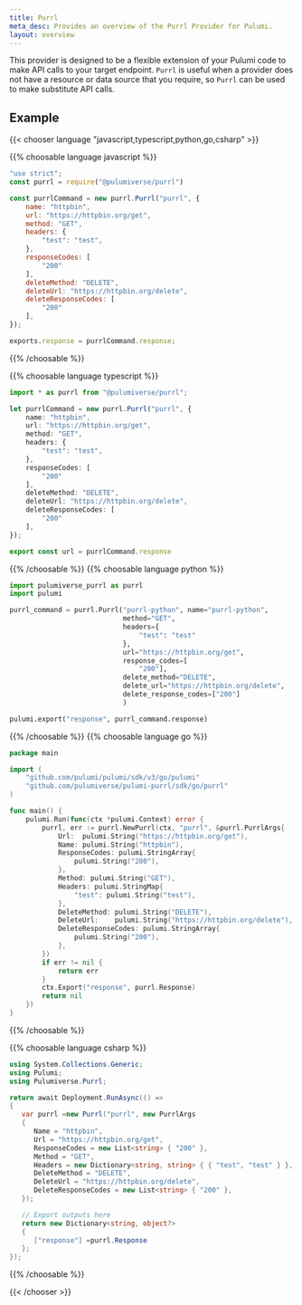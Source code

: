 ```yaml
---
title: Purrl
meta_desc: Provides an overview of the Purrl Provider for Pulumi.
layout: overview
---
```


This provider is designed to be a flexible extension of your Pulumi code to make API calls to your target endpoint. `Purrl` is useful when a provider does not have a resource or data source that you require, so `Purrl` can be used to make substitute API calls.

## Example

{{< chooser language "javascript,typescript,python,go,csharp" >}}

{{% choosable language javascript %}}

```javascript
"use strict";
const purrl = require("@pulumiverse/purrl")

const purrlCommand = new purrl.Purrl("purrl", {
    name: "httpbin",
    url: "https://httpbin.org/get",
    method: "GET",
    headers: {
        "test": "test",
    },
    responseCodes: [
        "200"
    ],
    deleteMethod: "DELETE",
    deleteUrl: "https://httpbin.org/delete",
    deleteResponseCodes: [
        "200"
    ],
});

exports.response = purrlCommand.response;
```

{{% /choosable %}}

{{% choosable language typescript %}}

```typescript
import * as purrl from "@pulumiverse/purrl";

let purrlCommand = new purrl.Purrl("purrl", {
    name: "httpbin",
    url: "https://httpbin.org/get",
    method: "GET",
    headers: {
        "test": "test",
    },
    responseCodes: [
        "200"
    ],
    deleteMethod: "DELETE",
    deleteUrl: "https://httpbin.org/delete",
    deleteResponseCodes: [
        "200"
    ],
});

export const url = purrlCommand.response
```

{{% /choosable %}}
{{% choosable language python %}}

```python
import pulumiverse_purrl as purrl
import pulumi

purrl_command = purrl.Purrl("purrl-python", name="purrl-python",
                            method="GET",
                            headers={
                                "test": "test"
                            },
                            url="https://httpbin.org/get",
                            response_codes=[
                                "200"],
                            delete_method="DELETE",
                            delete_url="https://httpbin.org/delete",
                            delete_response_codes=["200"]
                            )

pulumi.export("response", purrl_command.response)
```

{{% /choosable %}}
{{% choosable language go %}}

```go
package main

import (
	"github.com/pulumi/pulumi/sdk/v3/go/pulumi"
	"github.com/pulumiverse/pulumi-purrl/sdk/go/purrl"
)

func main() {
	pulumi.Run(func(ctx *pulumi.Context) error {
		purrl, err := purrl.NewPurrl(ctx, "purrl", &purrl.PurrlArgs{
			Url:  pulumi.String("https://httpbin.org/get"),
			Name: pulumi.String("httpbin"),
			ResponseCodes: pulumi.StringArray{
				pulumi.String("200"),
			},
			Method: pulumi.String("GET"),
			Headers: pulumi.StringMap{
				"test": pulumi.String("test"),
			},
			DeleteMethod: pulumi.String("DELETE"),
			DeleteUrl:    pulumi.String("https://httpbin.org/delete"),
			DeleteResponseCodes: pulumi.StringArray{
				pulumi.String("200"),
			},
		})
		if err != nil {
			return err
		}
		ctx.Export("response", purrl.Response)
		return nil
	})
}
```

{{% /choosable %}}

{{% choosable language csharp %}}

```csharp
using System.Collections.Generic;
using Pulumi;
using Pulumiverse.Purrl;

return await Deployment.RunAsync(() =>
{
   var purrl =new Purrl("purrl", new PurrlArgs
   {
      Name = "httpbin",
      Url = "https://httpbin.org/get",
      ResponseCodes = new List<string> { "200" },
      Method = "GET",
      Headers = new Dictionary<string, string> { { "test", "test" } },
      DeleteMethod = "DELETE",
      DeleteUrl = "https://httpbin.org/delete",
      DeleteResponseCodes = new List<string> { "200" },
   });

   // Export outputs here
   return new Dictionary<string, object?>
   {
      ["response"] =purrl.Response
   };
});
```

{{% /choosable %}}

{{< /chooser >}}
